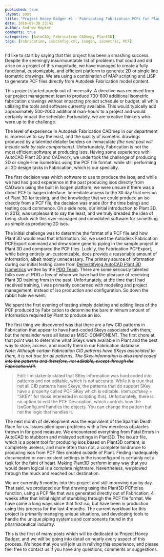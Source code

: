 ```yaml
---
published: true
layout: post
title: "Project Honey Badger #1 - Fabricating Fabrication PCFs for Plant 3D"
date: 2016-09-30 23:41
author: Andrew Hepker
comments: true
categories: [AutoCAD, Fabrication CADmep, Plant3D]
tags: [Fabrication, isoconfig.xml, Isogen, isometric, PCF]
---
```

I'd like to start by saying that this project has been a smashing success. Despite the seemingly insurmountable list of problems that could and did arise on a project of this magnitude, we have managed to create a fully functional, customizable, and efficient platform to generate 2D or single line isometric drawings. We are using a combination of MAP scripting and LISP to generate PCF files directly from Autodesk Fabrication model content.

This project started purely out of necessity. A directive was received from our project management team to produce 700-800 additional isometric fabrication drawings without impacting project schedule or budget, all while utilizing the tools and software currently available. This would typically add approximately 500-2000 additional man-hours to a project and would certainly impact the schedule. Fortunately, we are creative thinkers who were up to the challenge.

The level of experience in Autodesk Fabrication CADmep in our department is impressive to say the least, and the quality of isometric drawings produced by a talented detailer borders on immaculate *(the next post will include side by side comparisons)*. Unfortunately, Fabrication is not the most efficient software at producing isos. Having some experience with AutoCAD Plant 3D and CADworx, we undertook the challenge of producing 2D or single-line isometrics using the PCF file format, while still performing all 3D design tasks in Fabrication, which is our specialty.

The first decision was which software to use to produce the isos, and while we had had good experience in the past producing isos directly from CADworx using the built in Isogen platform, we were unsure if there was a direct PCF to Isogen interface. Immediate access to the 30 day trial version of Plant 3D for testing, and the knowledge that we could produce an iso directly from a PCF file, the decision was made (for the time being) and testing could commence. On a side note, our initial introduction to Plant 3D, in 2013, was unpleasant to say the least, and we truly dreaded the idea of being stuck with this over-managed and convoluted software for something as simple as producing 2D isos.

The initial challenge was to determine the format of a PCF file and how Plant 3D would read that information. So, we used the Autodesk Fabrication PCFExport command and drew some generic piping in the sample project in Plant 3D and compared the PCF files. Luckily, the Fabrication PCFExport, while being entirely un-customizable, does provide a reasonable amount of information, albeit mostly unnecessary. The primary source of information during our initial testing came from [Demystifying AutoCAD Plant 3D Isometrics](http://docs.autodesk.com/PLNT3D/2014/ENU/De-mystifying%20AutoCAD%20Plant%203D%20Isometrics.pdf) written by the [PDO Team](http://www.pdoteam.com/). There are some seriously talented folks over at PDO a few of whom we have had the pleasure of receiving Plant 3D training from in the past. Unfortunately, at the time that I had received training, I was primarily concerned with modeling and project management, instead of iso production and configuration. So down the rabbit hole we went.

We spent the first evening of testing simply deleting and editing lines of the PCF produced by Fabrication to determine the bare minimum amount of information required by Plant to produce an iso.

The first thing we discovered was that there are a few CID patterns in Fabrication that appear to have hard-coded Skeys associated with them, but the remainder were all listed as MISC-COMPONENT. The first chore at that point was to determine what SKeys were available in Plant and the best way to store, access, and modify them in our Fabrication database.  
*Note: Although certain Fabrication CID patterns have SKeys associated to them, it is not true for all patterns. ~~The Skey information is also hard coded into the patterns and therefore, not editable, except through the FabricationAPI.~~*

> Edit: I mistakenly stated that SKey information was hard coded into patterns and not editable, which is not accurate. While it is true that not all CID patterns have Skeys, the patterns that do support SKey have a property called PCF SKey which is editable. (item.pcfskey = "SKEY" for those interested in scripting this). Unfortunately, there is no option to edit the PCF Description, which controls how the IsoConfig.xml handles the objects. You can change the pattern but not the logic that handles it.

The next month of development was the equivalent of the Spartan Death Race for us. Issues piled upon problems with a few merciless obstacles thrown in for good measure. We encountered everything from Fatal Errors in AutoCAD to stubborn and mislayed settings in Plant3D. The iso.atr file, which is a potent tool for producing isos based on Plant3D content, is completely useless, and more often than not, a complete hindrance to producing isos from PCF files created outside of Plant. Finding inadequately documented or non-existent settings in the isoconfig.xml is certainly not a task for the faint of heart. Making Plant3D perform in any way that you would deem logical is a complete nightmare. Nevertheless, we plowed through the muck and reached our destination.

We are currently 5 months into this project and still improving day by day. That said, we produced our first drawing using the Plant3D PCFtoIso function, using a PCF file that was generated directly out of Fabrication, 4 weeks after that initial night of stumbling through the PCF file format. We have come a long ways since that first iso, but have been in production using this process for the last 4 months. The current workload for this project is primarily managing unique situations, and developing tools to handle the unique piping systems and components found in the pharmaceutical industry.

This is the first of many posts which will be dedicated to Project Honey Badger, and we will be going into detail on nearly every aspect of this process. We hope that you will join us in reliving this experience, and please feel free to contact us if you have any questions, comments or suggestions.
